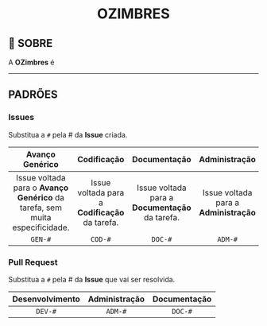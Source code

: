 <div name="readme-top" align=center>
  <h1>OZIMBRES</h1>
</div>

## 📌 SOBRE

A **OZimbres** é

---

## PADRÕES

### Issues

Substitua a `#` pela # da **Issue** criada.

| Avanço Genérico | Codificação | Documentação | Administração |
| :---: | :---: | :---: | :---: |
| Issue voltada para o **Avanço Genérico** da tarefa, sem muita especificidade. | Issue voltada para a **Codificação** da tarefa. | Issue voltada para a **Documentação** da tarefa. | Issue voltada para a **Administração** |
| `GEN-#` | `COD-#` | `DOC-#` | `ADM-#` |

### Pull Request

Substitua a `#` pela # da **Issue** que vai ser resolvida.

| Desenvolvimento | Administração | Documentação |
| :---: | :---: | :---: |
| `DEV-#` | `ADM-#` | `DOC-#` |
